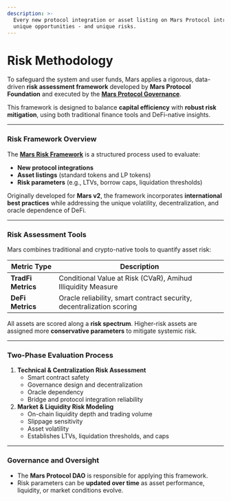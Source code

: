 ```yaml
---
description: >-
  Every new protocol integration or asset listing on Mars Protocol introduces
  unique opportunities - and unique risks.
---
```


# Risk Methodology

To safeguard the system and user funds, Mars applies a rigorous, data-driven **risk assessment framework** developed by **Mars Protocol Foundation** and executed by the [**Mars Protocol Governance**](../governance.md).

This framework is designed to balance **capital efficiency** with **robust risk mitigation**, using both traditional finance tools and DeFi-native insights.

***

### Risk Framework Overview

The [**Mars Risk Framework**](mars-risk-framework.md) is a structured process used to evaluate:

* **New protocol integrations**
* **Asset listings** (standard tokens and LP tokens)
* **Risk parameters** (e.g., LTVs, borrow caps, liquidation thresholds)

Originally developed for **Mars v2**, the framework incorporates **international best practices** while addressing the unique volatility, decentralization, and oracle dependence of DeFi.

***

### Risk Assessment Tools

Mars combines traditional and crypto-native tools to quantify asset risk:

| Metric Type        | Description                                                           |
| ------------------ | --------------------------------------------------------------------- |
| **TradFi Metrics** | Conditional Value at Risk (CVaR), Amihud Illiquidity Measure          |
| **DeFi Metrics**   | Oracle reliability, smart contract security, decentralization scoring |

All assets are scored along a **risk spectrum**. Higher-risk assets are assigned more **conservative parameters** to mitigate systemic risk.

***

### Two-Phase Evaluation Process

1. **Technical & Centralization Risk Assessment**
   * Smart contract safety
   * Governance design and decentralization
   * Oracle dependency
   * Bridge and protocol integration reliability
2. **Market & Liquidity Risk Modeling**
   * On-chain liquidity depth and trading volume
   * Slippage sensitivity
   * Asset volatility
   * Establishes LTVs, liquidation thresholds, and caps

***

### Governance and Oversight

* The **Mars Protocol DAO** is responsible for applying this framework.
* Risk parameters can be **updated over time** as asset performance, liquidity, or market conditions evolve.
